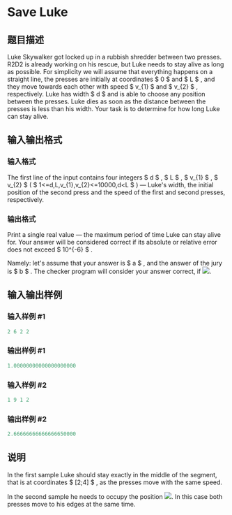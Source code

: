 # Save Luke

## 题目描述

Luke Skywalker got locked up in a rubbish shredder between two presses. R2D2 is already working on his rescue, but Luke needs to stay alive as long as possible. For simplicity we will assume that everything happens on a straight line, the presses are initially at coordinates $ 0 $ and $ L $ , and they move towards each other with speed $ v_{1} $ and $ v_{2} $ , respectively. Luke has width $ d $ and is able to choose any position between the presses. Luke dies as soon as the distance between the presses is less than his width. Your task is to determine for how long Luke can stay alive.

## 输入输出格式

### 输入格式

The first line of the input contains four integers $ d $ , $ L $ , $ v_{1} $ , $ v_{2} $ ( $ 1<=d,L,v_{1},v_{2}<=10000,d&lt;L $ ) — Luke's width, the initial position of the second press and the speed of the first and second presses, respectively.

### 输出格式

Print a single real value — the maximum period of time Luke can stay alive for. Your answer will be considered correct if its absolute or relative error does not exceed $ 10^{-6} $ .

Namely: let's assume that your answer is $ a $ , and the answer of the jury is $ b $ . The checker program will consider your answer correct, if ![](https://cdn.luogu.com.cn/upload/vjudge_pic/CF624A/259203790d90e969d73ec841bd0673c1e8e7d69a.png).

## 输入输出样例

### 输入样例 #1

```cpp
2 6 2 2

```
### 输出样例 #1

```cpp
1.00000000000000000000

```
### 输入样例 #2

```cpp
1 9 1 2

```
### 输出样例 #2

```cpp
2.66666666666666650000

```
## 说明

In the first sample Luke should stay exactly in the middle of the segment, that is at coordinates $ [2;4] $ , as the presses move with the same speed.

In the second sample he needs to occupy the position ![](https://cdn.luogu.com.cn/upload/vjudge_pic/CF624A/99faa0f5fe57ec6bb39344749c7bc94bcc24c476.png). In this case both presses move to his edges at the same time.

